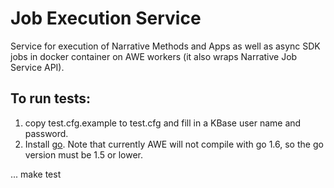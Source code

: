 # Job Execution Service
Service for execution of Narrative Methods and Apps as well as async SDK jobs in docker container on AWE workers (it also wraps Narrative Job Service API).

## To run tests:
1. copy test.cfg.example to test.cfg and fill in a KBase user name and
   password.
2. Install [go](http://golang.org). Note that currently AWE will not compile
   with go 1.6, so the go version must be 1.5 or lower.

... make test